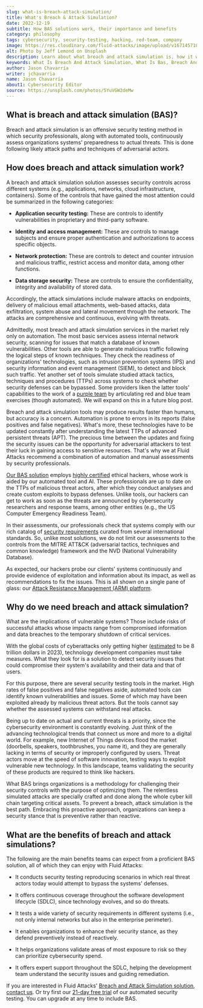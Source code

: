 ```yaml
---
slug: what-is-breach-attack-simulation/
title: What's Breach & Attack Simulation?
date: 2022-12-19
subtitle: How BAS solutions work, their importance and benefits
category: philosophy
tags: cybersecurity, security-testing, hacking, red-team, company
image: https://res.cloudinary.com/fluid-attacks/image/upload/v1671457188/blog/what-is-breach-attack-simulation/cover_bas.webp
alt: Photo by Jeff Lemond on Unsplash
description: Learn about what breach and attack simulation is, how it works, why we need it for security testing and its benefits for defending against advanced threats.
keywords: What Is Breach And Attack Simulation, What Is Bas, Breach And Attack Simulation Services, Breach And Attack Simulation Solution, Attack Simulation, Security Testing, Simulated Attack, Ethical Hacking, Pentesting
author: Jason Chavarría
writer: jchavarria
name: Jason Chavarría
about1: Cybersecurity Editor
source: https://unsplash.com/photos/5YuVGW2deMw
---
```


## What is breach and attack simulation (BAS)?

Breach and attack simulation is an offensive security testing method
in which security professionals,
along with automated tools,
continuously assess organizations systems' preparedness to actual threats.
This is done following likely attack paths
and techniques of adversarial actors.

## How does breach and attack simulation work?

A breach and attack simulation solution assesses security controls
across different systems
(e.g., applications, networks, cloud infrastructure, containers).
Some of the controls
that have gained the most attention
could be summarized in the following categories:

- **Application security testing:**
  These are controls to identify vulnerabilities
  in proprietary and third-party software.

- **Identity and access management:**
  These are controls to manage subjects
  and ensure proper authentication and authorizations
  to access specific objects.

- **Network protection:**
  These are controls to detect and counter intrusion and malicious traffic,
  restrict access and monitor data, among other functions.

- **Data storage security:**
  These are controls to ensure the confidentiality,
  integrity and availability of stored data.

Accordingly,
the attack simulations include malware attacks on endpoints,
delivery of malicious email attachments,
web-based attacks,
data exfiltration,
system abuse
and lateral movement through the network.
The attacks are comprehensive and continuous,
evolving with threats.

Admittedly,
most breach and attack simulation services in the market
rely only on automation.
The most basic services assess internal network security,
scanning for issues that match a database of known vulnerabilities.
Other tools are able to generate malicious traffic
following the logical steps of known techniques.
They check the readiness of organizations' technologies,
such as intrusion prevention systems (IPS)
and security information and event management (SIEM),
to detect and block such traffic.
Yet another set of tools simulate studied attack tactics,
techniques and procedures (TTPs) across systems
to check whether security defenses can be bypassed.
Some providers liken the latter tools' capabilities
to the work of a [purple team](../purple-team/)
by articulating red and blue team exercises (though automated).
We will expand on this in a future blog post.

Breach and attack simulation tools may produce results faster than humans,
but accuracy is a concern.
Automation is prone to errors in its reports
(false positives and false negatives).
What's more,
these technologies have to be updated constantly
after understanding the latest TTPs of advanced persistent threats (APT).
The precious time between the updates
and fixing the security issues
can be the opportunity for adversarial attackers to test their luck
in gaining access to sensitive resources.
That's why we at Fluid Attacks recommend a combination of automation
and manual assessments by security professionals.

[Our BAS solution](../../solutions/attack-simulation/) employs
[highly certified](../../about-us/certifications/) ethical hackers,
whose work is aided by our automated tool and AI.
These professionals are up to date on the TTPs of malicious threat actors,
after which they conduct analyses and create custom exploits
to bypass defenses.
Unlike tools,
our hackers can get to work as soon as the threats are announced
by cybersecurity researchers and response teams,
among other entities (e.g., the US Computer Emergency Readiness Team).

In their assessments,
our professionals check
that systems comply with our rich catalog of [security requirements](https://docs.fluidattacks.com/criteria/requirements/)
curated from several international standards.
So,
unlike most solutions,
we do not limit our assessments
to the controls from the MITRE ATT&CK (adversarial tactics,
techniques and common knowledge) framework
and the NVD (National Vulnerability Database).

As expected,
our hackers probe our clients' systems continuously
and provide evidence of exploitation and information about its impact,
as well as recommendations to fix the issues.
This is all shown on a single pane of glass:
our [Attack Resistance Management (ARM) platform](../../product-overview/).

<cta-banner
  buttontxt="Read more"
  link="/solutions/attack-simulation/"
  title="Get started with Fluid Attacks' Breach and Attack Simulation solution
  right now"
/>

## Why do we need breach and attack simulation?

What are the implications of vulnerable systems?
Those include risks of successful attacks
whose impacts range from compromised information and data breaches
to the temporary shutdown of critical services.

With the global costs of cyberattacks only getting higher
([estimated](../what-trends-to-expect-for-2023/)
to be 8 trillion dollars in 2023),
technology development companies must take measures.
What they look for is a solution to detect security issues
that could compromise their system's availability
and their data and that of users.

For this purpose,
there are several security testing tools in the market.
High rates of false positives and false negatives aside,
automated tools can identify known vulnerabilities and issues.
Some of which may have been exploited already by malicious threat actors.
But the tools cannot say
whether the assessed systems can withstand real attacks.

Being up to date on actual and current threats is a priority,
since the cybersecurity environment is constantly evolving.
Just think of the advancing technological trends
that connect us more and more to a digital world.
For example,
new Internet of Things devices flood the market
(doorbells, speakers, toothbrushes, you name it),
and they are generally lacking in terms of security
or improperly configured by users.
Threat actors move at the speed of software innovation,
testing ways to exploit vulnerable new technology.
In this landscape,
teams validating the security of these products are required
to think like hackers.

What BAS brings organizations is a methodology
for challenging their security controls
with the purpose of optimizing them.
The relentless simulated attacks are specially crafted
and done along the whole cyber kill chain
targeting critical assets.
To prevent a breach,
attack simulation is the best path.
Embracing this proactive approach,
organizations can keep a security stance
that is preventive rather than reactive.

## What are the benefits of breach and attack simulations?

The following are the main benefits
teams can expect from a proficient BAS solution,
all of which they can enjoy with Fluid Attacks:

- It conducts security testing reproducing scenarios
  in which real threat actors today would
  attempt to bypass the systems' defenses.

- It offers continuous coverage
  throughout the software development lifecycle (SDLC),
  since technology evolves, and so do threats.

- It tests a wide variety of security requirements in different systems
  (i.e., not only internal networks but also in the enterprise perimeter).

- It enables organizations to enhance their security stance,
  as they defend preventively instead of reactively.

- It helps organizations validate areas of most exposure to risk
  so they can prioritize cybersecurity spend.

- It offers expert support throughout the SDLC,
  helping the development team understand the security issues
  and guiding remediation.

If you are interested in Fluid Attacks' [Breach and Attack Simulation solution](../../solutions/attack-simulation/),
[contact us](../../contact-us/).
Or try first our [21-day free trial](../../free-trial/)
of our automated security testing.
You can upgrade at any time
to include BAS.
